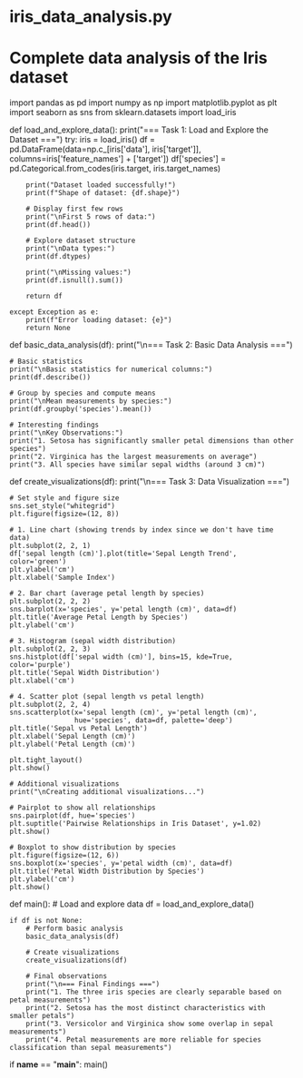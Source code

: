# iris_data_analysis.py
# Complete data analysis of the Iris dataset

import pandas as pd
import numpy as np
import matplotlib.pyplot as plt
import seaborn as sns
from sklearn.datasets import load_iris

def load_and_explore_data():
    print("=== Task 1: Load and Explore the Dataset ===")
    try:
        iris = load_iris()
        df = pd.DataFrame(data=np.c_[iris['data'], iris['target']],
                         columns=iris['feature_names'] + ['target'])
        df['species'] = pd.Categorical.from_codes(iris.target, iris.target_names)
        
        print("Dataset loaded successfully!")
        print(f"Shape of dataset: {df.shape}")
        
        # Display first few rows
        print("\nFirst 5 rows of data:")
        print(df.head())
        
        # Explore dataset structure
        print("\nData types:")
        print(df.dtypes)
        
        print("\nMissing values:")
        print(df.isnull().sum())
        
        return df
    
    except Exception as e:
        print(f"Error loading dataset: {e}")
        return None

def basic_data_analysis(df):
    print("\n=== Task 2: Basic Data Analysis ===")
    
    # Basic statistics
    print("\nBasic statistics for numerical columns:")
    print(df.describe())
    
    # Group by species and compute means
    print("\nMean measurements by species:")
    print(df.groupby('species').mean())
    
    # Interesting findings
    print("\nKey Observations:")
    print("1. Setosa has significantly smaller petal dimensions than other species")
    print("2. Virginica has the largest measurements on average")
    print("3. All species have similar sepal widths (around 3 cm)")

def create_visualizations(df):
    print("\n=== Task 3: Data Visualization ===")
    
    # Set style and figure size
    sns.set_style("whitegrid")
    plt.figure(figsize=(12, 8))
    
    # 1. Line chart (showing trends by index since we don't have time data)
    plt.subplot(2, 2, 1)
    df['sepal length (cm)'].plot(title='Sepal Length Trend', color='green')
    plt.ylabel('cm')
    plt.xlabel('Sample Index')
    
    # 2. Bar chart (average petal length by species)
    plt.subplot(2, 2, 2)
    sns.barplot(x='species', y='petal length (cm)', data=df)
    plt.title('Average Petal Length by Species')
    plt.ylabel('cm')
    
    # 3. Histogram (sepal width distribution)
    plt.subplot(2, 2, 3)
    sns.histplot(df['sepal width (cm)'], bins=15, kde=True, color='purple')
    plt.title('Sepal Width Distribution')
    plt.xlabel('cm')
    
    # 4. Scatter plot (sepal length vs petal length)
    plt.subplot(2, 2, 4)
    sns.scatterplot(x='sepal length (cm)', y='petal length (cm)', 
                    hue='species', data=df, palette='deep')
    plt.title('Sepal vs Petal Length')
    plt.xlabel('Sepal Length (cm)')
    plt.ylabel('Petal Length (cm)')
    
    plt.tight_layout()
    plt.show()
    
    # Additional visualizations
    print("\nCreating additional visualizations...")
    
    # Pairplot to show all relationships
    sns.pairplot(df, hue='species')
    plt.suptitle('Pairwise Relationships in Iris Dataset', y=1.02)
    plt.show()
    
    # Boxplot to show distribution by species
    plt.figure(figsize=(12, 6))
    sns.boxplot(x='species', y='petal width (cm)', data=df)
    plt.title('Petal Width Distribution by Species')
    plt.ylabel('cm')
    plt.show()

def main():
    # Load and explore data
    df = load_and_explore_data()
    
    if df is not None:
        # Perform basic analysis
        basic_data_analysis(df)
        
        # Create visualizations
        create_visualizations(df)
        
        # Final observations
        print("\n=== Final Findings ===")
        print("1. The three iris species are clearly separable based on petal measurements")
        print("2. Setosa has the most distinct characteristics with smaller petals")
        print("3. Versicolor and Virginica show some overlap in sepal measurements")
        print("4. Petal measurements are more reliable for species classification than sepal measurements")

if __name__ == "__main__":
    main()
